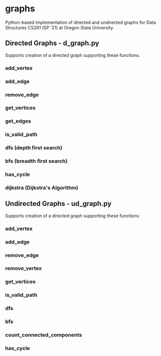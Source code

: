 # graphs
Python-based implementation of directed and undirected graphs for Data Structures CS261 (SP '21) at Oregon State University. 

## Directed Graphs - d_graph.py
Supports creation of a directed graph supporting these functions: 
### add_vertex
### add_edge
### remove_edge
### get_vertices
### get_edges
### is_valid_path
### dfs (depth first search)
### bfs (breadth first search)
### has_cycle
### dijkstra (Dijkstra's Algorithm) 

## Undirected Graphs - ud_graph.py
Supports creation of a directed graph supporting these functions: 
### add_vertex
### add_edge
### remove_edge
### remove_vertex
### get_vertices
### is_valid_path
### dfs
### bfs
### count_connected_components
### has_cycle
